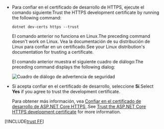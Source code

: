 * <span data-ttu-id="6c847-101">Para confiar en el certificado de desarrollo de HTTPS, ejecute el comando siguiente:</span><span class="sxs-lookup"><span data-stu-id="6c847-101">Trust the HTTPS development certificate by running the following command:</span></span>

  ```dotnetcli
  dotnet dev-certs https --trust
  ```
  
  <span data-ttu-id="6c847-102">El comando anterior no funciona en Linux.</span><span class="sxs-lookup"><span data-stu-id="6c847-102">The preceding command doesn't work on Linux.</span></span> <span data-ttu-id="6c847-103">Vea la documentación de su distribución de Linux para confiar en un certificado.</span><span class="sxs-lookup"><span data-stu-id="6c847-103">See your Linux distribution's documentation for trusting a certificate.</span></span>

  <span data-ttu-id="6c847-104">El comando anterior muestra el siguiente cuadro de diálogo:</span><span class="sxs-lookup"><span data-stu-id="6c847-104">The preceding command displays the following dialog:</span></span>

  ![Cuadro de diálogo de advertencia de seguridad](~/getting-started/_static/cert.png)

* <span data-ttu-id="6c847-106">Si acepta confiar en el certificado de desarrollo, seleccione **Sí**.</span><span class="sxs-lookup"><span data-stu-id="6c847-106">Select **Yes** if you agree to trust the development certificate.</span></span>

  <span data-ttu-id="6c847-107">Para obtener más información, vea [Confiar en el certificado de desarrollo de ASP.NET Core HTTPS ](xref:security/enforcing-ssl#trust-the-aspnet-core-https-development-certificate-on-windows-and-macos).</span><span class="sxs-lookup"><span data-stu-id="6c847-107">See [Trust the ASP.NET Core HTTPS development certificate](xref:security/enforcing-ssl#trust-the-aspnet-core-https-development-certificate-on-windows-and-macos) for more information.</span></span>
  
[!INCLUDE[trust FF](~/includes/trust-ff.md)]